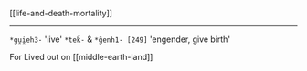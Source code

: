 [[life-and-death-mortality]]

---

`*gu̯i̯eh3-` 'live'
`*tek̑-` & `*g̑enh1- [249]` 'engender, give birth'


For Lived out on [[middle-earth-land]]